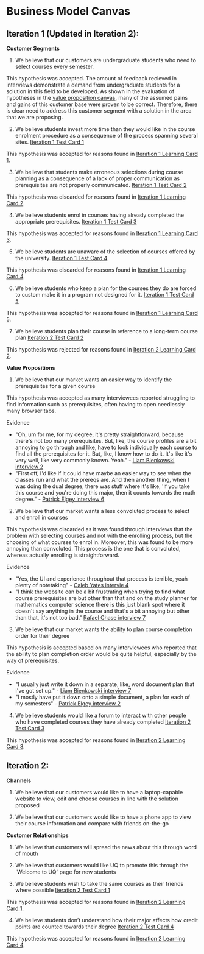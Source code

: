 # Business Model Canvas
## Iteration 1 (Updated in Iteration 2):
**Customer Segments**
1) We believe that our customers are undergraduate students who need to select courses every semester.

This hypothesis was accepted. The amount of feedback recieved in interviews demonstrate a demand from undergraduate students for a solution in this field to be developed. As shown in the evaluation of hypotheses in the [value proposition canvas](value_proposition_canvas.md), many of the assumed pains and gains of this customer base were proven to be correct. Therefore, there is clear need to address this customer segment with a solution in the area that we are proposing.  

2) We believe students invest more time than they would like in the course enrolment procedure as a consequence of the process spanning several sites. [Iteration 1 Test Card 1](test_cards.md)

This hypothesis was accepted for reasons found in [Iteration 1 Learning Card 1](../iteration_1/learning_cards.md).

3) We believe that students make erroneous selections during course planning as a consequence of a lack of proper communication as prerequisites are not properly communicated. [Iteration 1 Test Card 2](../iteration_1/test_cards.md)

This hypothesis was discarded for reasons found in [Iteration 1 Learning Card 2](../iteration_1/learning_cards.md).

4) We believe students enrol in courses having already completed the appropriate prerequisites. [Iteration 1 Test Card 3](../iteration_1/test_cards.md)

This hypothesis was accepted for reasons found in [Iteration 1 Learning Card 3](../iteration_1/learning_cards.md).

5) We believe students are unaware of the selection of courses offered by the university. [Iteration 1 Test Card 4](../iteration_1/test_cards.md)

This hypothesis was discarded for reasons found in [Iteration 1 Learning Card 4](../iteration_1/learning_cards.md).

6) We believe students who keep a plan for the courses they do are forced to custom make it in a program not designed for it. [Iteration 1 Test Card 5](../iteration_1/test_cards.md)

This hypothesis was accepted for reasons found in [Iteration 1 Learning Card 5](../iteration_1/learning_cards.md).

7) We believe students plan their course in reference to a long-term course plan [Iteration 2 Test Card 2](../iteration_2/test_cards.md)

This hypothesis was rejected for reasons found in [Iteration 2 Learning Card 2](../iteration_2/learning_cards.md).

**Value Propositions**
1) We believe that our market wants an easier way to identify the prerequisites for a given course

This hypothesis was accepted as many interviewees reported struggling to find information such as prerequisites, often having to open needlessly many browser tabs.

Evidence
- "Oh, um for me, for my degree, it's pretty straightforward, because there's not too many prerequisites. But, like, the course profiles are a bit annoying to go through and like, have to look individually each course to find all the prerequisites for it. But, like, I know how to do it. It's like it's very well, like very commonly known. Yeah." - [Liam Bienkowski interview 2](../../interviews/iteration_1/liam_bienkowski/liam_bienkowski_2025-08-20_2.md)
- "First off, I'd like if it could have maybe an easier way to see when the classes run and what the prereqs are. And then another thing, when I was doing the dual degree, there was stuff where it's like, 'if you take this course and you're doing this major, then it counts towards the math degree." - [Patrick Elgey interview 6](../../interviews/iteration_1/patrick/PATRICK_2025_09_01_6.md)

2) We believe that our market wants a less convoluted process to select and enroll in courses

This hypothesis was discarded as it was found through interviews that the problem with selecting courses and not with the enrolling process, but the choosing of what courses to enrol in. Moreover, this was found to be more annoying than convoluted. This process is the one that is convoluted, whereas actually enrolling is straightforward.

Evidence
- "Yes, the UI and experience throughout that process is terrible, yeah plenty of notetaking" - [Caleb Yates intervie 4](../../interviews/iteration_1/caleby/CALEB_2025_8_22_4.md)
- "I think the website can be a bit frustrating when trying to find what course prerequisites are but other than that and on the study planner for mathematics computer science there is this just blank spot where it doesn't say anything in the course and that's a bit annoying but other than that, it's not too bad." [Rafael Chase interview 7](../../interviews/iteration_1/rafael_chase/rafael_2025_08_28_7.md)

3) We believe that our market wants the ability to plan course completion order for their degree

This hypothesis is accepted based on many interviewees who reported that the ability to plan completion order would be quite helpful, especially by the way of prerequisites. 

Evidence
- "I usually just write it down in a separate, like, word document plan that I've got set up." - [Liam Bienkowski interview 7](../../interviews/iteration_1/liam_bienkowski/liam_bienkowski_2025-08-27_7.md)
- "I mostly have put it down onto a simple document, a plan for each of my semesters" - [Patrick Elgey interview 2](../../interviews/iteration_1/patrick/PATRICK_2025_08_25_2.md)

4) We believe students would like a forum to interact with other people who have completed courses they have already completed [Iteration 2 Test Card 3](../iteration_2/test_cards.md)

This hypothesis was accepted for reasons found in [Iteration 2 Learning Card 3](../iteration_2/learning_cards.md).

## Iteration 2:
**Channels**
1) We believe that our customers would like to have a laptop-capable website to view, edit and choose courses in line with the solution proposed

2) We believe that our customers would like to have a phone app to view their course information and compare with friends on-the-go

**Customer Relationships**
1) We believe that customers will spread the news about this through word of mouth

2) We believe that customers would like UQ to promote this through the 'Welcome to UQ' page for new students

3) We believe students wish to take the same courses as their friends where possible [Iteration 2 Test Card 1](../iteration_2/test_cards.md)

This hypothesis was accepted for reasons found in [Iteration 2 Learning Card 1](../iteration_2/learning_cards.md).

4) We believe students don’t understand how their major affects how credit points are counted towards their degree [Iteration 2 Test Card 4](../iteration_2/test_cards.md)

This hypothesis was accepted for reasons found in [Iteration 2 Learning Card 4](../iteration_2/learning_cards.md).